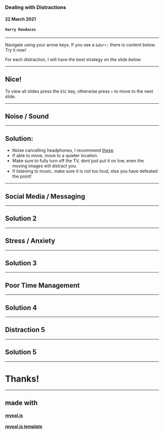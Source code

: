 ### Dealing with Distractions

#### 22 March 2021

#### `Harry Randazzo`

-----

Navigate using your arrow keys. If you see a `&darr;` there is content below. Try it now!

For each distraction, I will have the best strategy on the slide _below_.

---

## Nice!

To view all slides press the `ESC` key, otherwise press `>` to move to the next slide.

-----

## Noise / Sound

---

## Solution:

- Noise cancelling headphones, I recommend [these](https://www.amazon.com/gp/product/B0723CYHPZ/ref=ppx_yo_dt_b_asin_title_o02_s00?ie=UTF8&psc=1).
- If able to move, move to a quieter location.
- Make sure to fully turn off the TV, dont just put it on low, even the moving images will distract you.
- If listening to music, make sure it is not too loud, else you have defeated the point!

-----

## Social Media / Messaging

---

## Solution 2

-----

## Stress / Anxiety

---

## Solution 3

-----

## Poor Time Management

---

## Solution 4

-----

## Distraction 5

---

## Solution 5

-----

# Thanks!

-----

## made with

#### [reveal.js](https://github.com/hakimel/reveal.js)

#### [reveal.js template](https://github.com/pacharanero/create-new-revealjs-template)
